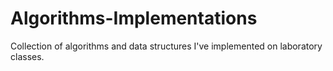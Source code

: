 # Algorithms-Implementations
Collection of algorithms and data structures I've implemented on laboratory classes.
